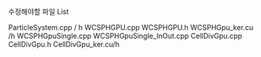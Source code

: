수정해야할 파일 List

ParticleSystem.cpp / h
WCSPHGPU.cpp
WCSPHGPU.h
WCSPHGpu_ker.cu /h
WCSPHGpuSingle.cpp
WCSPHGpuSingle_InOut.cpp
CellDivGpu.cpp CellDivGpu.h
CellDivGpu_ker.cu/h
